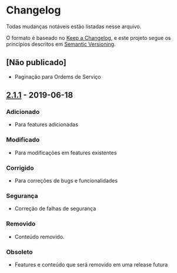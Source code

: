 # Changelog
Todas mudanças notáveis estão listadas nesse arquivo.

O formato é baseado no [Keep a Changelog](https://keepachangelog.com/en/1.0.0/), e este projeto segue os princípios descritos em [Semantic Versioning](https://semver.org/spec/v2.0.0.html).

## [Não publicado]
- Paginação para Ordems de Serviço

## [2.1.1] - 2019-06-18
### Adicionado
- Para features adicionadas

### Modificado
- Para modificações em features existentes

### Corrigido
- Para correções de bugs e funcionalidades

### Segurança
- Correção de falhas de segurança

### Removido
- Conteúdo removido.

### Obsoleto
- Features e conteúdo que será removido em uma release futura



[Unreleased]: https://github.com/GustGimenez/evidencia/compare/v2.1.1..HEAD
[2.1.1]: https://github.com/GustGimenez/evidencia/compare/v2.1.0..v2.1.1
